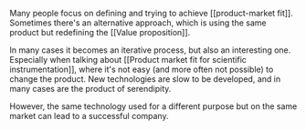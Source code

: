 Many people focus on defining and trying to achieve [[product-market fit]]. Sometimes there's an alternative approach, which is using the same product but redefining the [[Value proposition]]. 

In many cases it becomes an iterative process, but also an interesting one. Especially when talking about [[Product market fit for scientific instrumentation]], where it's not easy (and more often not possible) to change the product. New technologies are slow to be developed, and in many cases are the product of serendipity. 

However, the same technology used for a different purpose but on the same market can lead to a successful company. 